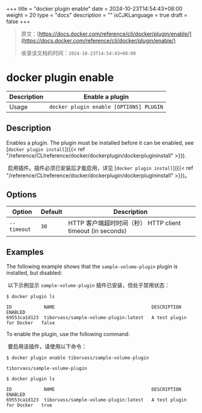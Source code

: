 +++
title = "docker plugin enable"
date = 2024-10-23T14:54:43+08:00
weight = 20
type = "docs"
description = ""
isCJKLanguage = true
draft = false
+++

> 原文：[https://docs.docker.com/reference/cli/docker/plugin/enable/](https://docs.docker.com/reference/cli/docker/plugin/enable/)
>
> 收录该文档的时间：`2024-10-23T14:54:43+08:00`

# docker plugin enable

| Description | Enable a plugin                         |
| :---------- | --------------------------------------- |
| Usage       | `docker plugin enable [OPTIONS] PLUGIN` |

## Description

Enables a plugin. The plugin must be installed before it can be enabled, see [`docker plugin install`]({{< ref "/reference/CLIreference/docker/dockerplugin/dockerplugininstall" >}}).

​	启用插件。插件必须已安装后才能启用，详见 [`docker plugin install`]({{< ref "/reference/CLIreference/docker/dockerplugin/dockerplugininstall" >}})。

## Options

| Option      | Default | Description                                                |
| ----------- | ------- | ---------------------------------------------------------- |
| `--timeout` | `30`    | HTTP 客户端超时时间（秒） HTTP client timeout (in seconds) |

## Examples

The following example shows that the `sample-volume-plugin` plugin is installed, but disabled:

​	以下示例显示 `sample-volume-plugin` 插件已安装，但处于禁用状态：



```console
$ docker plugin ls

ID            NAME                                    DESCRIPTION                ENABLED
69553ca1d123  tiborvass/sample-volume-plugin:latest   A test plugin for Docker   false
```

To enable the plugin, use the following command:

​	要启用该插件，请使用以下命令：

```console
$ docker plugin enable tiborvass/sample-volume-plugin

tiborvass/sample-volume-plugin

$ docker plugin ls

ID            NAME                                    DESCRIPTION                ENABLED
69553ca1d123  tiborvass/sample-volume-plugin:latest   A test plugin for Docker   true
```
